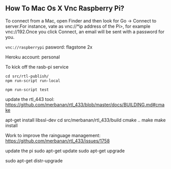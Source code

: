 ## How To Mac Os X Vnc Raspberry Pi?

To connect from a Mac, open Finder and then look for Go -> Connect to server.For instance, vate as vnc://*ip address of the Pi>, for example vnc://192.Once you click Connect, an email will be sent with a password for you.

`vnc://raspberrypi`
pasword: flagstone 2x


Heroku account: personal

To kick off the rasb-pi service
```
cd src/rtl-publish/
npm run-script run-local
```


`npm run-script test`


update the rtl_443 tool:
https://github.com/merbanan/rtl_433/blob/master/docs/BUILDING.md#cmake

apt-get install libssl-dev
cd src/merbanan/rtl_433/build
cmake ..
make
make install


Work to improve the rainguage management: https://github.com/merbanan/rtl_433/issues/1758

update the pi
sudo apt-get update
sudo apt-get upgrade

sudo apt-get distr-upgrade